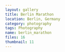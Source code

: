 ```yaml
---
layout: gallery
title: Berlin Marathon
location: Berlin, Germany
category: photography
tags: Photography
name: berlin_marathon
files: 16
thumbnail: 11
---
```

